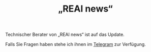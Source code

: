 ﻿---
layout: post-ea

group: Technischer Berater
title: „REAl news“
meta: REAl news
logo: real_news.svg
order: 5

category: ea

og: img/og-real-news.jpg

lang: de
ref: real_news
---

Technischer Berater von „REAl news“ ist auf das Update.

Falls Sie Fragen haben stehe ich ihnen im <a href="https://t.me/chutkoy" target="_blank">Telegram</a> zur Verfügung.
